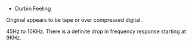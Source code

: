 * Durbin Feeling

Original appears to be tape or over compressed digital.

45Hz to 10KHz. There is a definite drop in frequency response starting at 9KHz.